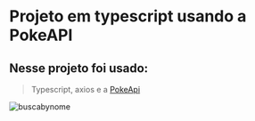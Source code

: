 # Projeto em typescript usando a PokeAPI

## Nesse projeto foi usado:
> Typescript, axios e a <a href='https://pokeapi.co/'> PokeApi </a>

![buscabynome](https://user-images.githubusercontent.com/53278938/97652949-659cc700-1a3e-11eb-92c7-27c653efb096.png)
